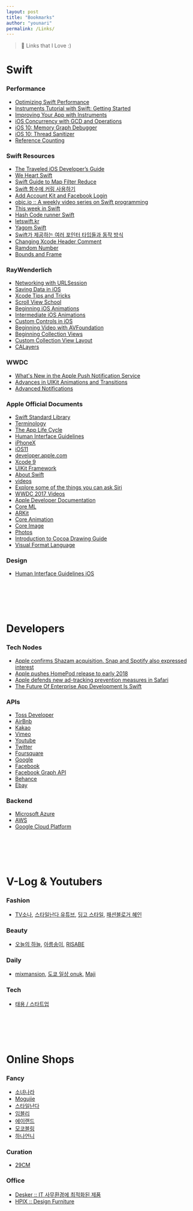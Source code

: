 ```yaml
---
layout: post
title: "Bookmarks"
author: "younari"
permalink: /Links/
---
```


> 🔗 Links that I Love :) 

# Swift

### Performance
- [Optimizing Swift Performance](https://developer.apple.com/videos/play/wwdc2015/409/)
- [Instruments Tutorial with Swift: Getting Started](https://www.raywenderlich.com/166125/instruments-tutorial-swift-getting-started)
- [Improving Your App with Instruments](https://developer.apple.com/videos/play/wwdc2014/418/)
- [iOS Concurrency with GCD and Operations](https://videos.raywenderlich.com/courses/55-ios-concurrency-with-gcd-and-operations/lessons/1)
- [iOS 10: Memory Graph Debugger](https://videos.raywenderlich.com/screencasts/421-ios-10-memory-graph-debugger)
- [iOS 10: Thread Sanitizer](https://videos.raywenderlich.com/screencasts/418-ios-10-thread-sanitizer)
- [Reference Counting](https://videos.raywenderlich.com/screencasts/421-ios-10-memory-graph-debugger)


### Swift Resources
- [The Traveled iOS Developer’s Guide](https://medium.com/the-traveled-ios-developers-guide)
- [We Heart Swift](https://www.weheartswift.com/learn-swift/)
- [Swift Guide to Map Filter Reduce](https://useyourloaf.com/blog/swift-guide-to-map-filter-reduce/)
- [Swift 함수에 커링 사용하기](https://academy.realm.io/kr/posts/currying-on-the-swift-functions/)
- [Add Account Kit and Facebook Login](https://www.udacity.com/course/passwordless-login-solutions-for-ios--ud1028)
- [objc.io :: A weekly video series on Swift programming](https://talk.objc.io)
- [This week in Swift](https://swiftnews.curated.co)
- [Hash Code runner Swift](http://hashcode.co.kr/code_runners?language=swift)
- [letswift.kr](http://letswift.kr/2017/#)
- [Yagom Swift](https://yagom.github.io/swift_basic/)
- [Swift가 제공하는 여러 포인터 타입들과 동작 방식](https://academy.realm.io/kr/posts/nate-cook-tryswift-tokyo-unsafe-swift-and-pointer-types/)
- [Changing Xcode Header Comment](https://useyourloaf.com/blog/changing-xcode-header-comment/)
- [Ramdom Number](http://www.seemuapps.com/generating-a-random-number-in-swift)
- [Bounds and Frame](http://www.ryanwright.me/cookbook/ios/obj-c/frames-and-bounds)

### RayWenderlich
- [Networking with URLSession](https://videos.raywenderlich.com/courses/93-networking-with-urlsession/lessons/1)
- [Saving Data in iOS](https://videos.raywenderlich.com/courses/96-saving-data-in-ios/lessons/1)
- [Xcode Tips and Tricks](https://videos.raywenderlich.com/courses/88-xcode-tips-and-tricks/lessons/1)
- [Scroll View School](https://videos.raywenderlich.com/courses/99-scroll-view-school/lessons/1)
- [Beginning iOS Animations](https://videos.raywenderlich.com/courses/104-beginning-ios-animations/lessons/1)
- [Intermediate iOS Animations](https://videos.raywenderlich.com/courses/80-intermediate-ios-animations/lessons/1)
- [Custom Controls in iOS](https://videos.raywenderlich.com/courses/76-custom-controls-in-ios/lessons/1)
- [Beginning Video with AVFoundation](https://videos.raywenderlich.com/courses/15-beginning-video-with-avfoundation/lessons/1)
- [Beginning Collection Views](https://videos.raywenderlich.com/courses/95-beginning-collection-views/lessons/1)
- [Custom Collection View Layout](https://videos.raywenderlich.com/courses/65-custom-collection-view-layout/lessons/1)
- [CALayers](https://videos.raywenderlich.com/courses/25-calayers/lessons/1)


### WWDC
- [What's New in the Apple Push Notification Service](https://developer.apple.com/videos/play/wwdc2016/724/)
- [Advances in UIKit Animations and Transitions](https://developer.apple.com/videos/play/wwdc2016/216)
- [Advanced Notifications](https://developer.apple.com/videos/play/wwdc2016/708)


### Apple Official Documents
- [Swift Standard Library](https://developer.apple.com/documentation/swift)
- [Terminology](https://developer.apple.com/library/content/referencelibrary/GettingStarted/DevelopiOSAppsSwift/GlossaryDefinitions.html#//apple_ref/doc/uid/TP40015214-CH12-SW1)
- [The App Life Cycle](https://developer.apple.com/library/content/documentation/iPhone/Conceptual/iPhoneOSProgrammingGuide/TheAppLifeCycle/TheAppLifeCycle.html#//apple_ref/doc/uid/TP40007072-CH2-SW1)
- [Human Interface Guidelines](https://developer.apple.com/ios/human-interface-guidelines/overview/themes/)
- [iPhoneX](https://developer.apple.com/ios/human-interface-guidelines/overview/iphone-x/)
- [iOS11](https://developer.apple.com/ios/human-interface-guidelines/overview/whats-new/)
- [developer.apple.com](https://developer.apple.com/develop/)
- [Xcode 9](https://developer.apple.com/xcode/)
- [UIKit Framework](https://developer.apple.com/documentation/uikit)
- [About Swift](https://developer.apple.com/library/content/documentation/Swift/Conceptual/Swift_Programming_Language/index.html#//apple_ref/doc/uid/TP40014097)
- [videos](https://developer.apple.com/videos/)
- [Explore some of the things you can ask Siri](https://www.apple.com/ios/siri/#sports)
- [WWDC 2017 Videos](https://developer.apple.com/videos/wwdc2017/)
- [Apple Developer Documentation](https://developer.apple.com/documentation)
- [Core ML](https://developer.apple.com/documentation/coreml)
- [ARKit](https://developer.apple.com/documentation/arkit)
- [Core Animation](https://developer.apple.com/documentation/quartzcore)
- [Core Image](https://developer.apple.com/documentation/coreimage)
- [Photos](https://developer.apple.com/documentation/photos)
- [Introduction to Cocoa Drawing Guide](https://developer.apple.com/library/content/documentation/Cocoa/Conceptual/CocoaDrawingGuide/Introduction/Introduction.html)
- [Visual Format Language](https://developer.apple.com/library/content/documentation/UserExperience/Conceptual/AutolayoutPG/VisualFormatLanguage.html)

### Design
- [Human Interface Guidelines iOS](https://developer.apple.com/ios/human-interface-guidelines/overview/themes/)


<br>
<br>
<br>
<br>

# Developers

### Tech Nodes
- [Apple confirms Shazam acquisition. Snap and Spotify also expressed interest](https://techcrunch.com/2017/12/11/apple-shazam-deal/)
- [Apple pushes HomePod release to early 2018](https://techcrunch.com/2017/11/17/apple-pushes-homepod-release-to-early-2018/)
- [Apple defends new ad-tracking prevention measures in Safari](https://techcrunch.com/2017/09/15/apple-defends-new-ad-tracking-prevention-measures-in-safari/)
- [The Future Of Enterprise App Development Is Swift](https://techcrunch.com/2015/06/10/the-future-of-enterprise-app-development-is-swift/)



### APIs
- [Toss Developer](http://tossdev.github.io/index.html)
- [AirBnb](https://ko.airbnb.com/partner?af=126295512&c=VigLink&ircid=4560&irclid=zTJ3J91AYXSp28EQkWW982ETUkm3Oux5nTlDR40&irgwc=1&sharedid=)
- [Kakao](https://developers.kakao.com/docs/restapi)
- [Vimeo](https://developer.vimeo.com/api/start)
- [Youtube](https://developers.google.com/youtube/)
- [Twitter](https://dev.twitter.com/docs)
- [Foursquare](https://developer.foursquare.com/)
- [Google](https://developers.google.com/products/)
- [Facebook](https://developers.facebook.com/?locale=ko_KR)
- [Facebook Graph API](https://developers.facebook.com/docs/graph-api/?locale=ko_KR)
- [Behance](https://www.behance.net/dev)
- [Ebay](http://developer.ebay.com/Devzone/shopping/docs/Concepts/ShoppingAPIGuide.html)

### Backend
- [Microsoft Azure](https://azure.microsoft.com)
- [AWS](https://aws.amazon.com)
- [Google Cloud Platform](https://cloud.google.com)



<br>
<br>
<br>
<br>

# V-Log & Youtubers
### Fashion
- [TV소나](https://www.youtube.com/user/SONATOWN), [스타일난다 유튜브](https://www.youtube.com/channel/UCIcJXs34WdkNcz1qkcxf0Rw), [딩고 스타일](https://www.youtube.com/channel/UCmz6ztWicRRcxiwguc_Z_Yw), [패션블로거 혜인](https://www.youtube.com/channel/UCs0dIu9USYQnSyPcekI8Y6A)


### Beauty
- [오늘의 하늘](https://www.youtube.com/channel/UCW-rU_ZE4dAKDejWdTAKmoA), [아름송이](https://www.youtube.com/channel/UCZggbgiMY7u4Def37xQpyAQ), [RISABE](https://www.youtube.com/channel/UC9kmlDcqksaOnCkC_qzGacA)

### Daily
- [mixmansion](https://www.youtube.com/channel/UCOx8P9PScjg3yQDDznBpmBA), [도쿄 일상 onuk](https://www.youtube.com/channel/UC3qZ64dp-kyHwCygqZdTp1w), [Maji](https://www.youtube.com/channel/UC-CnwTZJ_A5v-AQK92fNYKw)

### Tech
- [태용 / 스타트업](https://www.youtube.com/channel/UCQ2DWm5Md16Dc3xRwwhVE7Q)

<br>
<br>
<br>
<br>


# Online Shops

### Fancy
- [소녀나라](http://www.sonyunara.com)
- [Mogujie](http://www.mogujie.com)
- [스타일난다](http://stylenanda.com)
- [임블리](http://imvely.com)
- [에이랜드](http://www.a-land.co.kr)
- [모코블링](http://www.mocobling.com)
- [하나언니](http://www.hanaunni.com)

### Curation
- [29CM](https://www.29cm.co.kr)

### Office
- [Desker :: IT 사무환경에 최적화된 제품](http://www.desker.co.kr)
- [HPIX :: Design Furniture](http://hpix.co.kr)




